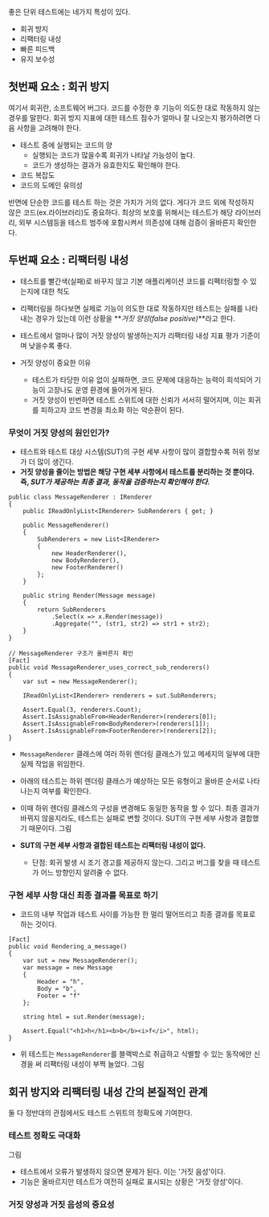 좋은 단위 테스트에는 네가지 특성이 있다.

- 회귀 방지
- 리팩터링 내성
- 빠른 피드백
- 유지 보수성

## 첫번째 요소 : 회귀 방지

여기서 회귀란, 소프트웨어 버그다. 코드를 수정한 후 기능이 의도한 대로 작동하지 않는 경우를 말한다.
회귀 방지 지표에 대한 테스트 점수가 얼마나 잘 나오는지 평가하려면 다음 사항을 고려해야 한다.

- 테스트 중에 실행되는 코드의 양
  - 실행되는 코드가 많을수록 회귀가 나타날 가능성이 높다.
  - 코드가 생성하는 결과가 유효한지도 확인해야 한다.
- 코드 복잡도
- 코드의 도메인 유의성

반면에 단순한 코드를 테스트 하는 것은 가치가 거의 없다.
게다가 코드 외에 작성하지 않은 코드(ex.라이브러리)도 중요하다. 최상의 보호를 위해서는 테스트가 해당 라이브러리, 외부 시스템등을 테스트 범주에 포함시켜서 의존성에 대해 검증이 올바른지 확인한다.

## 두번째 요소 : 리팩터링 내성

- 테스트를 빨간색(실패)로 바꾸지 않고 기본 애플리케이션 코드를 리팩터링할 수 있는지에 대한 척도
- 리팩터링을 하다보면 실제로 기능이 의도한 대로 작동하지만 테스트는 실패를 나타내는 경우가 있는데 이런 상황을 **_거짓 양성(false positive)_**라고 한다.
- 테스트에서 얼마나 많이 거짓 양성이 발생하는지가 리팩터링 내성 지표 평가 기준이며 낮을수록 좋다.

- 거짓 양성이 중요한 이유
  - 테스트가 타당한 이유 없이 실패하면, 코드 문제에 대응하는 능력이 희석되어 기능이 고장나도 운영 환경에 들어가게 된다.
  - 거짓 양성이 빈번하면 테스트 스위트에 대한 신뢰가 서서히 떨어지며, 이는 회귀를 피하고자 코드 변경을 최소화 하는 악순환이 된다.

### 무엇이 거짓 양성의 원인인가?

- 테스트와 테스트 대상 시스템(SUT)의 구현 세부 사항이 많이 결합할수록 허위 정보가 더 많이 생긴다.
- **거짓 양성을 줄이는 방법은 해당 구현 세부 사항에서 테스트를 분리하는 것 뿐이다. 즉, _SUT가 제공하는 최종 결과, 동작을 검증하는지 확인해야 한다._**

```
public class MessageRenderer : IRenderer
{
    public IReadOnlyList<IRenderer> SubRenderers { get; }

    public MessageRenderer()
    {
        SubRenderers = new List<IRenderer>
        {
            new HeaderRenderer(),
            new BodyRenderer(),
            new FooterRenderer()
        };
    }

    public string Render(Message message)
    {
        return SubRenderers
            .Select(x => x.Render(message))
            .Aggregate("", (str1, str2) => str1 + str2);
    }
}

// MessageRenderer 구조가 올바른지 확인
[Fact]
public void MessageRenderer_uses_correct_sub_renderers()
{
    var sut = new MessageRenderer();

    IReadOnlyList<IRenderer> renderers = sut.SubRenderers;

    Assert.Equal(3, renderers.Count);
    Assert.IsAssignableFrom<HeaderRenderer>(renderers[0]);
    Assert.IsAssignableFrom<BodyRenderer>(renderers[1]);
    Assert.IsAssignableFrom<FooterRenderer>(renderers[2]);
}
```

- `MessageRenderer` 클래스에 여러 하위 렌더링 클래스가 있고 메세지의 일부에 대한 실제 작업을 위임한다.
- 아래의 테스트는 하위 렌더링 클래스가 예상하는 모든 유형이고 올바른 순서로 나타나는지 여부를 확인한다.
- 이때 하위 렌더링 클래스의 구성을 변경해도 동일한 동작을 할 수 있다. 최종 결과가 바뀌지 않을지라도, 테스트는 실패로 변할 것이다. SUT의 구현 세부 사항과 결합했기 때문이다.
  그림

- **SUT의 구현 세부 사항과 결합된 테스트는 리팩터링 내성이 없다.**
  - 단점: 회귀 발생 시 조기 경고를 제공하지 않는다. 그리고 버그를 찾을 때 테스트가 어느 방향인지 알려줄 수 없다.

### 구현 세부 사항 대신 최종 결과를 목표로 하기

- 코드의 내부 작업과 테스트 사이를 가능한 한 멀리 떨어뜨리고 최종 결과를 목표로 하는 것이다.

```
[Fact]
public void Rendering_a_message()
{
    var sut = new MessageRenderer();
    var message = new Message
    {
        Header = "h",
        Body = "b",
        Footer = "f"
    };

    string html = sut.Render(message);

    Assert.Equal("<h1>h</h1><b>b</b><i>f</i>", html);
}
```

- 위 테스트는 `MessageRenderer`를 블랙박스로 취급하고 식별할 수 있는 동작에만 신경을 써 리팩터링 내성이 부쩍 늘었다.
  그림

## 회귀 방지와 리팩터링 내성 간의 본질적인 관계

둘 다 정반대의 관점에서도 테스트 스위트의 정확도에 기여한다.

### 테스트 정확도 극대화

그림

- 테스트에서 오류가 발생하지 않으면 문제가 된다. 이는 '거짓 음성'이다.
- 기능은 올바르지만 테스트가 여전히 실패로 표시되는 상황은 '거짓 양성'이다.

### 거짓 양성과 거짓 음성의 중요성
